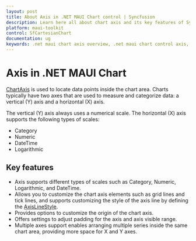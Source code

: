 ```yaml
---
layout: post
title: About Axis in .NET MAUI Chart control | Syncfusion
description: Learn here all about chart axis and its key features of Syncfusion .NET MAUI Chart (SfCartesianChart) control.
platform: maui-toolkit
control: SfCartesianChart
documentation: ug
keywords: .net maui chart axis overview, .net maui chart control axis, .net maui chart axis features, .net maui chart control axis functionality.
---
```


# Axis in .NET MAUI Chart

[ChartAxis](https://help.syncfusion.com/cr/maui-toolkit/Syncfusion.Maui.Toolkit.Charts.ChartAxis.html) is used to locate data points inside the chart area. Charts typically have two axes that are used to measure and categorize data: a vertical (Y) axis and a horizontal (X) axis.

The vertical (Y) axis always uses a numerical scale. The horizontal (X) axis supports the following types of scales:

* Category
* Numeric
* DateTime
* Logarithmic

## Key features

* Axis supports different types of scales such as Category, Numeric, Logarithmic, and DateTime.
* Allows you to customize the chart axis elements such as grid lines and tick lines, and supports customizing the style of the axis line by defining the [AxisLineStyle](https://help.syncfusion.com/cr/maui-toolkit/Syncfusion.Maui.Toolkit.Charts.ChartAxis.html#Syncfusion_Maui_Toolkit_Charts_ChartAxis_AxisLineStyle).
* Provides options to customize the origin of the chart axis.
* Offers settings to adjust padding for the axis and axis visible range.
* Multiple axes support enables arranging multiple series inside the same chart area, providing more space for X and Y axes.
